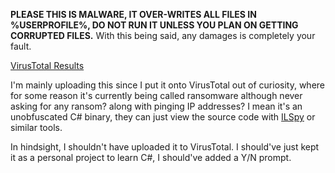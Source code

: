 **PLEASE THIS IS MALWARE, IT OVER-WRITES ALL FILES IN %USERPROFILE%, DO NOT RUN IT UNLESS YOU PLAN ON GETTING CORRUPTED FILES.**
With this being said, any damages is completely your fault.

[VirusTotal Results](https://www.virustotal.com/gui/file/abdc1f7355d96972d6dfbca633ec4d2d64f7970aa1e1c8ba639bfd8097ba53e3/detection)

I'm mainly uploading this since I put it onto VirusTotal out of curiosity, where for some reason it's currently being called ransomware although never asking for any ransom? along with pinging IP addresses? I mean it's an unobfuscated C# binary, they can just view the source code with [ILSpy](https://github.com/icsharpcode/ILSpy/releases) or similar tools.

In hindsight, I shouldn't have uploaded it to VirusTotal. I should've just kept it as a personal project to learn C#, I should've added a Y/N prompt.

